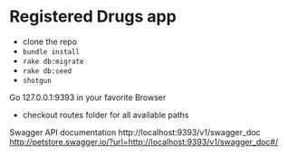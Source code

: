 # Registered Drugs app

- clone the repo
- `bundle install`
- `rake db:migrate`
- `rake db:seed`
- `shotgun`

Go 127.0.0.1:9393 in your favorite Browser
- checkout routes folder for all available paths

Swagger API documentation
http://localhost:9393/v1/swagger_doc
http://petstore.swagger.io/?url=http://localhost:9393/v1/swagger_doc#/